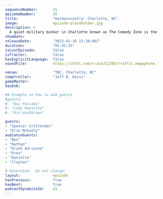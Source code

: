 ```yaml
---
sequenceNumber:       41
episodeNumber:        28
title:                "Harmoncountry: Charlotte, NC"
image:                episode-placeholder.jpg
description: >
  A quiet military bunker in Charlotte known as The Comedy Zone is the site of a kinder, gentler town meeting than Nashville's booze-drenched hootenanny. Mayor Harmon attempts to write a constitution and learns about the deep seated, low-stakes conflict...
showDate:             
releaseDate:          "2013-01-16 23:29:00Z"
duration:             "01:41:15"
isLostEpisode:        false
isTrailer:            false
hasExplicitLanguage:  false
soundFile:            https://chtbl.com/track/E2288/traffic.megaphone.fm/STA2730581515.mp3?updated=1554328271

venue:                "TBC, Charlotte, NC"
comptroller:          "Jeff B. Davis"
gameMaster:           
hasDnD:               

## Example on how to add guests
#guests:
#- "Guy Pancake"
#- "Lady Omelette"
#- "Kid Hashbrown"

guests:
- "Spencer Crittenden"
- "Erin McGathy"
audienceGuests:
- "Ben"
- "Nathan"
- "Drunk Adrianne"
- "Drew"
- "Danielle"
- "Clayton"

# Generated.  Do not change:
layout:               episode
hasPrevious:          True
hasNext:              True
podcastDynamiteId:    41
---
```

